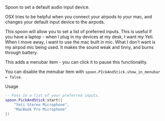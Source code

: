 Spoon to set a default audio input device.

OSX tries to be helpful when you connect your airpods to your mac, and changes your default input device to the airpods.

This spoon will allow you to set a list of preferred inputs. This is useful if you have a laptop - when I plug in my devices at my desk, I want my Yeti. When I move away, i want to use the mac built in mic. What I don't want is my airpod mic being used. It makes the sound weak and tinny, and burns through battery.

This adds a menubar item - you can click it to pause this functionality.

You can disable the menubar item with `spoon.PIckAndStick.show_in_menubar = false`.

Usage

```lua
-- Pass in a list of your preferred inputs.
spoon.PickAndStick:start({
    "Yeti Stereo Microphone",
    "MacBook Pro Microphone"
})
```
